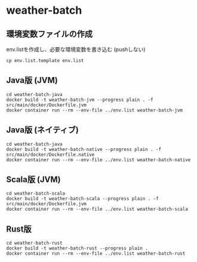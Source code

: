 # weather-batch

## 環境変数ファイルの作成
env.listを作成し、必要な環境変数を書き込む (pushしない)
```shell
cp env.list.template env.list
```

## Java版 (JVM)

```shell
cd weather-batch-java
docker build -t weather-batch-jvm --progress plain . -f src/main/docker/Dockerfile.jvm
docker container run --rm --env-file ../env.list weather-batch-jvm
```

## Java版 (ネイティブ)

```shell
cd weather-batch-java
docker build -t weather-batch-native --progress plain . -f src/main/docker/Dockerfile.native
docker container run --rm --env-file ../env.list weather-batch-native
```

## Scala版 (JVM)

```shell
cd weather-batch-scala
docker build -t weather-batch-scala --progress plain . -f src/main/docker/Dockerfile.jvm
docker container run --rm --env-file ../env.list weather-batch-scala
```

## Rust版

```shell
cd weather-batch-rust
docker build -t weather-batch-rust --progress plain .
docker container run --rm --env-file ../env.list weather-batch-rust
```